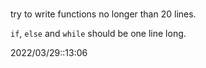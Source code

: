 # 

try to write functions no longer than 20 lines.

`if`, `else` and `while`  should be one line long.


2022/03/29::13:06